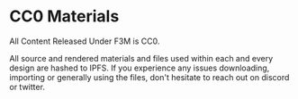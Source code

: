 # CC0 Materials
All Content Released Under F3M is CC0.

All source and rendered materials and files used within each and every design are hashed to IPFS. If you experience any issues downloading, importing or generally using the files, don't hesitate to reach out on discord or twitter.
